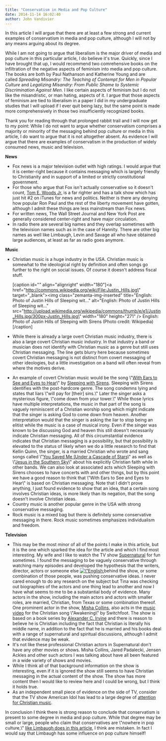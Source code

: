 ```yaml
---
title: "Conservatism in Media and Pop Culture"
date: 2014-11-14 16:02:40
author: John Vandivier
---
```




In this article I will argue that there are at least a few strong and current examples of conservatism in media and pop culture, although I will not by any means arguing about its degree.

While I am not going to argue that liberalism is the major driver of media and pop culture in this particular article, I do believe it's true. Quickly, since I have brought that up, I would recommend two comrehensive books on the infiltration of the negative aspects of feminism into media and pop culture. The books are both by Paul Nathanson and Katherine Young and are called <em>Spreading Misandry: The Teaching of Contempt for Men in Popular Culture </em>and <em>Legalizing Misandry: From Public Shame to Systemic Discrimination Against Men. </em>I like certain aspects of feminism but I do not like the misandristic, or man hating, aspects of it. I argue that those aspects of feminism are tied to liberalism in a paper I did in my undergraduate studies that I will upload if I ever quit being lazy, but the same point is made more comprehensively in those two insufficiently recognized books.

Thank you for reading through that prolonged rabbit trail and I will now get to my point: While I do not want to argue whether conservatism comprises a majority or minority of the messaging behind pop culture or media in this article, I do want to argue that it is not altogether absent. As evidence I will argue that there are examples of conservatism in the production of widely consumed news, music and television.

<strong>News</strong>
<ul>
	<li>Fox news is a major television outlet with high ratings. I would argue that it is center-right because it contains messaging which is largely friendly to Christianity and in support of a limited or strictly constitutional government.</li>
	<li>For those who argue that Fox isn't actually conservative so it doesn't count, <a href=\"https://www.facebook.com/ThomasEWoods\">Tom E. Woods Jr.</a> is a far righter and has a talk show which has just hit #2 on iTunes for news and politics. Neither is there any denying how popular Ron Paul and the rest of the liberty movement have gotten, although I admit these things are less mainstream than Fox news.</li>
	<li>For written news, The Wall Street Journal and New York Post are generally considered center-right and have major circulation.</li>
	<li>In radio there are several big names and they overlap sometimes with the television names such as in the case of Hannity. There are other big names as well like Limbaugh, Levin and Savage all who have obtained large audiences, at least as far as radio goes anymore.</li>
</ul>
<strong>Music</strong>
<ul>
	<li>Christian music is a huge industry in the USA. Christian music is somewhat to the ideological right by definition and often songs go further to the right on social issues. Of course it doesn't address fiscal stuff.

[caption id=\"\" align=\"alignright\" width=\"180\"]<a href=\"http://commons.wikipedia.org/wiki/File:Justin_Hills.jpg\" target=\"_blank\"><img class=\"zemanta-img-inserted\" title=\"English: Photo of Justin Hills of Sleeping wit...\" alt=\"English: Photo of Justin Hills of Sleeping wit...\" src=\"http://upload.wikimedia.org/wikipedia/commons/thumb/e/e1/Justin_Hills.jpg/300px-Justin_Hills.jpg\" width=\"180\" height=\"271\" /></a> English: Photo of Justin Hills of Sleeping with Sirens (Photo credit: Wikipedia)[/caption]</li>
	<li>
<p style=\"display:inline !important;\">While there is already a large overt Christian music industry, there is also a large covert Christian music industry. In that industry a band or musician does not identify with Christian music as a genre but still uses Christian messaging. The line gets blurry here because sometimes covert Christian messaging is not distinct from covert messaging of other ideologies, but a little investigation on a band will often reveal from where the motives derive.</p>
</li>
	<li>An example of covert Christian music would be the song \"<a href=\"http://www.youtube.com/watch?v=mjT_NlbZhco\">With Ears to See and Eyes to Hear</a>\" by <a href=\"http://en.wikipedia.org/wiki/Sleeping_With_Sirens\">Sleeping with Sirens</a>. Sleeping with Sirens identifies with the post-hardcore genre. The song condemns lying and states that liars \"will pay for [their] sins.\" Later the singer asks a mysterious figure, \"come down from your tower.\" While those lyrics have multiple interpretations, the music in that part of the song is vaguely reminiscent of a Christian worship song which might indicate that the singer is asking God to come down from heaven. Another interpretation would that the singer is asking the liar to stop being an elitist while the music is a case of musical irony. Even if the singer was known to be discussing God and heaven this still doesn't necessarily indicate Christian messaging. All of this circumstantial evidence indicates that Christian messaging is a possibility, but that possibility is elevated to the status of likely when we do a little research to find that Kellin Quinn, the singer, is a married Christian who wrote and sang songs called \"<a href=\"http://www.youtube.com/watch?v=s50nN4701x8\">You Saved Me (Under a Cascade of Stars</a>\" as well as \"<a href=\"http://www.youtube.com/watch?v=mZ9ZXalCn9M\">Jesus in the Southern Sky</a>\" about his explicitly Christian faith while in other bands. We can also look at associated acts which Sleeping with Sirens chooses to have concerts with and other things, but by this point we have a good reason to think that \"With Ears to See and Eyes to Hear\" is based on Christian messaging. Note that I didn't prove anything, I just found evidence to show that an idea, that a certain song involves Christian ideas, is more likely than its negation, that the song doesn't involve Christian ideas.</li>
	<li>Country music is another popular genre in the USA with strong conservative messaging.</li>
	<li>Rock music is a mixed bag but there is definitely some conservative messaging in there. Rock music sometimes emphasizes individualism and freedom.</li>
</ul>
<strong>Television</strong>
<ul>
	<li>This may be the most minor of all of the points I make in this article, but it is the one which sparked the idea for the article and which I find most interesting. My wife and I like to watch the TV show <a href=\"http://www.imdb.com/title/tt0460681/\">Supernatural</a> for fun sometimes. I found the messaging to be vaguely conservative through watching many episodes and developed the hypothesis that the writers, director, actors or someone else
<a href=\"http://commons.wikipedia.org/wiki/File:Misha_Collins_by_Gage_Skidmore.jpg\" target=\"_blank\"><img class=\"zemanta-img-inserted alignright\" title=\"English: Misha Collins at the 2011 Comic Con i...\" alt=\"English: Misha Collins at the 2011 Comic Con i...\" src=\"http://upload.wikimedia.org/wikipedia/commons/thumb/1/1c/Misha_Collins_by_Gage_Skidmore.jpg/300px-Misha_Collins_by_Gage_Skidmore.jpg\" width=\"180\" height=\"227\" /></a>behind the show, or some combination of those people, was pushing conservative ideas. I never cared enough to do any research on the subject but Tina was checking out biographies of the actors and one thing lead to another and now I have what seems to me to be a substantial body of evidence. Many actors in the show, including the main actors and actors with smaller roles, are married, Christian, from Texas or some combination thereof. One prominent actor in the show, <a href=\"http://www.imdb.com/name/nm0172557/\">Misha Collins</a>, also acts in the <a href=\"http://www.youtube.com/watch?v=cl64-XHE7zo&amp;list=PL1AA52AF33CA9DA0E&amp;index=110\">music video</a> for the Christian song \"Awakening\" by Switchfoot. The show is based on a book series by <a href=\"http://en.wikipedia.org/w/index.php?title=Alexander_C._Irvine&amp;oldid=567048676\">Alexander C. Irvine</a> and there is reason to believe he is Christian including the fact that Christian is literally his middle name, in addition to the fact that he is married and his books deal with a range of supernatural and spiritual discussions, although I admit that evidence may be weak.</li>
	<li>It's not like these professional Christian actors in Supernatural don't have any other movies or shows. Misha Collins, Jared Padalecki, Jensen Ackles and other such actors I was talking about have all been featured in a wide variety of shows and movies.</li>
	<li>While I think all of that background information on the show is interesting, even if it is ignored the show still seems to have Christian messaging in the actual content of the show. The show has more content then I would like to review here and I could be wrong, but I think it holds true.</li>
	<li>As an independent small piece of evidence on the side of TV, consider that the TV show American Idol has lead to a large degree of <a href=\"http://christianmusic.about.com/od/artistsaz/tp/AIchristianartists.htm\">attention for Christian music</a>.</li>
</ul>
In conclusion I think there is strong reason to conclude that conservatism is present to some degree in media and pop culture. While that degree may be small or large, people who claim that conservatives are \"nowhere in pop culture,\" <a href=\"http://www.breitbart.com/Big-Hollywood/2013/08/29/limbaugh-conservatives-nowhere-pop-culture\">like Limbaugh does in this article</a>, I think are mistaken. In fact I would say that Limbaugh has some influence on pop culture himself!